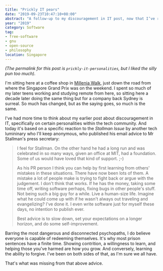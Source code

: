 ```yaml
---
title: "Prickly IT pears"
date: "2019-09-23T10:47:10+08:00"
abstract: "A follow-up to my discouragement in IT post, now that I’ve read another take on the Stallman issue that left a sour taste."
year: "2019"
category: Software
tag:
- free-software
- gnu
- open-source
- philosophy
location: Singapore
---
```

*(The permalink for this post is `prickly-it-personalities`, but I liked the silly pun too much).*

I'm sitting here at a coffee shop in [Millenia Walk](http://www.milleniawalk.com/), just down the road from where the Singapore Grand Prix was on the weekend. I spent so much of my later teens working and studying remote from here, so sitting here a decade later doing the same thing but for a company back Sydney is surreal. So much has changed, but as the saying goes, so much is the same.

I've had more time to think about my earlier post about discouragement in IT, specifically on certain personalities within the tech community. And today it's based on a specific reaction to the *Stallman Issue* by another tech lumininary who I'll keep anonymous, who published his email advice to Mr Stallman's press secretary:

> I feel for Stallman. On the other hand he had a long run and was celebrated in so many ways, given an office at MIT, had a foundation. Some of us would have loved that kind of support. ;-)
> 
> As his PR person I think you can help by first learning from others' mistakes in these situations. There have now been lots of them. A mistake a lot of people make is trying to fight back or argue with the judgement. I don't think that works. If he has the money, taking some time off, writing software perhaps, fixing bugs in other people's stuff. Not being such a big guy for a while. Live a human-size life. Imagine what he could come up with if he wasn't always out traveling and evangelizing? I've done it. I even write software just for myself these days, no intention to publish ever.
> 
> Best advice is to slow down, set your expectations on a longer horizon, and do some self-improvement.  

Barring the most dangerous and disconnected psychopaths, I do believe everyone is capable of redeeming themselves. It's why most prison sentences have a finite time. Showing contrition, a willingness to learn, and helping those you've harmed are how you grow. And conversely, learning the ability to forgive. I've been on both sides of that, as I'm sure we all have.

That's what was missing from that above advice.

